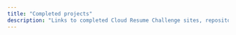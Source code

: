 ```yaml
---
title: "Completed projects"
description: "Links to completed Cloud Resume Challenge sites, repositories, and blog posts created by community members"
---
```

